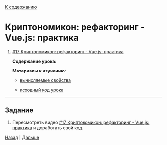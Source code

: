 [К содержанию](../readme.md#введение-в-web-разработку)

# Криптономикон: рефакторинг - Vue.js: практика

<!-- 1 час 24 мин -->

1. [#17 Криптономикон: рефакторинг - Vue.js: практика](https://www.youtube.com/watch?v=_esgbWGiP3c)

    **Содержание урока:**


    **Материалы к изучению:**

    - [вычисляемые свойства](https://v3.ru.vuejs.org/ru/guide/computed.html#%D0%B2%D1%8B%D1%87%D0%B8%D1%81%D0%BB%D1%8F%D0%B5%D0%BC%D1%8B%D0%B5-%D1%81%D0%B2%D0%BE%D0%B8%D1%81%D1%82%D0%B2%D0%B0)

    - [исходный код урока](https://gitlab.com/vuejs-club/youtube-course/cryptonomicon/-/tree/lesson5)

---

## Задание

1. Пересмотреть видео [#17 Криптономикон: рефакторинг - Vue.js: практика](https://www.youtube.com/watch?v=_esgbWGiP3c) и доработать свой код. 

[Назад](./web_17.md) | [Дальше](./web_19.md)
